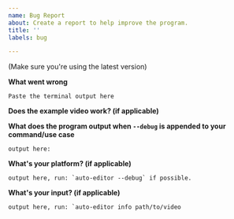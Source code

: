 ```yaml
---
name: Bug Report
about: Create a report to help improve the program.
title: ''
labels: bug

---
```


(Make sure you're using the latest version)

**What went wrong**


```
Paste the terminal output here
```

**Does the example video work? (if applicable)**


**What does the program output when `--debug` is appended to your command/use case**

```
output here:
```

**What's your platform? (if applicable)**

```
output here, run: `auto-editor --debug` if possible.
```

**What's your input? (if applicable)**

```
output here, run: `auto-editor info path/to/video
```